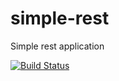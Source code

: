 # simple-rest
Simple rest application

[![Build Status](https://travis-ci.org/Zoden/simple-rest.svg?branch=master)](https://travis-ci.org/Zoden/simple-rest)